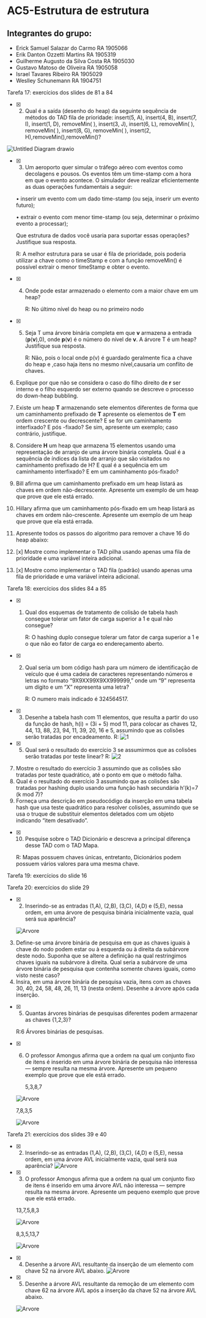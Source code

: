# AC5-Estrutura de estrutura

## Integrantes do grupo:

*  Erick Samuel Salazar do Carmo RA 1905066
*  Erik Danton Ozzetti Martins RA 1905319
*  Guilherme Augusto da Silva Costa RA 1905030
*  Gustavo Matoso de Oliveira RA 1905058
*  Israel Tavares Ribeiro RA 1905029
*  Weslley Schunemann RA 1904751



Tarefa 17: exercícios dos slides de 81 a 84

- [x] 2. Qual é a saída (desenho do heap) da seguinte sequência de métodos do TAD fila de prioridade: insert(5, A), insert(4, B), insert(7, I), insert(1, D), removeMin( ), insert(3, J), insert(6, L), removeMin( ), removeMin( ), insert(8, G), removeMin( ), insert(2, H),removeMin(),removeMin()?

![Untitled Diagram drawio](https://user-images.githubusercontent.com/59938696/142961689-e236a85f-099c-4532-90ed-22a9000c6624.png)
- [x] 3. Um aeroporto quer simular o tráfego aéreo com eventos como decolagens e pousos. Os eventos têm um time-stamp com a hora em que o evento acontece. O simulador deve realizar eficientemente as duas operações fundamentais a seguir:

   • inserir um evento com um dado time-stamp (ou seja, inserir um evento futuro);

   • extrair o evento com menor time-stamp (ou seja, determinar o próximo evento a processar); 

     Que estrutura de dados você usaria para suportar essas operações? Justifique sua resposta.

   R: A melhor estrutura para se usar é fila de prioridade, pois poderia utilizar a chave como o timeStamp e com a função removeMin() é possível extrair o menor timeStamp e obter o evento.

- [x] 4. Onde pode estar armazenado o elemento com a maior chave em um heap?


     R: No último nível do heap ou no primeiro nodo

- [x] 5. Seja T uma árvore binária completa em que **v** armazena a entrada (**p**(**v**),0), onde **p**(**v**) é o número do nível de **v**. A árvore T é um heap? Justifique sua resposta.


     R: Não, pois o local onde p(v) é guardado geralmente fica a chave do heap e ,caso haja itens no mesmo nível,causaria um conflito de chaves.

6. Explique por que não se considera o caso do filho direito de **r** ser interno e o filho esquerdo ser externo quando se descreve o processo do down-heap bubbling.

7. Existe um heap **T** armazenando sete elementos diferentes de forma que um caminhamento prefixado de **T** apresente os elementos de **T** em ordem crescente ou decrescente? E se for um caminhamento interfixado? E pós -fixado? Se sim, apresente um exemplo; caso contrário, justifique.

8. Considere **H** um heap que armazena 15 elementos usando uma representação de arranjo de uma árvore binária completa. Qual é a sequência de índices da lista de arranjo que são visitados no caminhamento prefixado de H? E qual é a sequência em um caminhamento interfixado? E em um caminhamento pós-fixado?

9. Bill afirma que um caminhamento prefixado em um heap listará as chaves em ordem não-decrescente. Apresente um exemplo de um heap que prove que ele está errado.

10. Hillary afirma que um caminhamento pós-fixado em um heap listará as chaves em ordem não-crescente. Apresente um exemplo de um heap que prove que ela está errada.

11. Apresente todos os passos do algoritmo para remover a chave 16 do heap abaixo:

12. [x] Mostre como implementar o TAD pilha usando apenas uma fila de prioridade e uma variável inteira adicional. 

13. [x] Mostre como implementar o TAD fila (padrão) usando apenas uma fila de prioridade e uma variável inteira adicional.

Tarefa 18: exercícios dos slides 84 a 85

- [x] 1. Qual dos esquemas de tratamento de colisão de tabela hash consegue tolerar um fator de carga superior a 1 e qual não consegue?

     R: O hashing duplo consegue tolerar um  fator de  carga superior a 1  e o que não  eo fator de carga  eo endereçamento aberto.
     
- [x] 2. Qual seria um bom código hash para um número de identificação de veículo que é uma cadeia de caracteres representando números e letras no formato “9X9XX99X9XX999999,” onde um “9” representa um dígito e um “X” representa uma letra?

     R: O numero  mais indicado é 324564517.

- [x] 3. Desenhe a tabela hash com 11 elementos, que resulta a partir do uso da função de hash, h(i) = (3i + 5) mod 11, para colocar as chaves 12, 44, 13, 88, 23, 94, 11, 39, 20, 16 e 5, assumindo que as colisões serão tratadas por encadeamento.
    R: 
    ![1](https://user-images.githubusercontent.com/59938696/142788964-3d2b9789-7761-474e-85e5-c49d2d7b9a4c.png)
- [x] 5. Qual será o resultado do exercício 3 se assumirmos que as colisões serão tratadas por teste linear?
    R:
 ![2](https://user-images.githubusercontent.com/59938696/142791543-2c6876bd-2f1a-4621-a2af-cdc1aee3398e.png)
7. Mostre o resultado do exercício 3 assumindo que as colisões são tratadas por teste quadrático, até o ponto em que o método falha.
8. Qual é o resultado do exercício 3 assumindo que as colisões são tratadas por hashing duplo usando uma função hash secundária h’(k)=7 (k mod 7)?
9. Forneça uma descrição em pseudocódigo da inserção em uma tabela hash que usa teste quadrático para resolver colisões, assumindo que se usa o truque de substituir elementos deletados com um objeto indicando “item desativado”.
- [x] 10. Pesquise sobre o TAD Dicionário e descreva a principal diferença desse TAD com o TAD Mapa.
      
     R: Mapas possuem chaves únicas, entretanto, Dicionários podem possuem vários valores para uma mesma chave.

Tarefa 19: exercícios do slide 16

Tarefa 20: exercícios do slide 29

 - [x] 2. Inserindo-se as entradas (1,A), (2,B), (3,C), (4,D) e (5,E), nessa ordem, em uma árvore de pesquisa binária inicialmente vazia, qual será sua aparência?
  
  	![Arvore](20exer2.png)
 
 3. Define-se uma árvore binária de pesquisa em que as chaves iguais à chave do nodo podem estar ou à esquerda ou à direita da subárvore deste nodo. Suponha que se altere a definição na qual restringimos chaves iguais na subárvore à direita. Qual seria a subárvore de uma árvore binária de pesquisa que contenha somente chaves iguais, como visto neste caso?
 4. Insira, em uma árvore binária de pesquisa vazia, itens com as chaves 30, 40, 24, 58, 48, 26, 11, 13 (nesta ordem). Desenhe a árvore após cada inserção.
	
 - [x] 5. Quantas árvores binárias de pesquisas diferentes podem armazenar as chaves {1,2,3}?

     R:6 Árvores binárias de pesquisas.
	
- [x] 6. O professor Amongus afirma que a ordem na qual um conjunto fixo de itens é inserido em uma árvore binária de pesquisa não interessa — sempre resulta na mesma árvore. Apresente um pequeno exemplo que prove que ele está errado.

     5,3,8,7

	![Arvore](tarefa20exer6part1.png)
	
	
     7,8,3,5
     
     ![Arvore](tarefa20exer6part2.png)
	

Tarefa 21: exercícios dos slides 39 e 40

- [x] 2. Inserindo-se as entradas (1,A), (2,B), (3,C), (4,D) e (5,E), nessa ordem, em uma árvore AVL inicialmente vazia, qual será sua aparência?
	![Arvore](21exer2.png)

- [x] 3. O professor Amongus afirma que a ordem na qual um conjunto fixo de itens é inserido em uma árvore AVL não interessa — sempre resulta na mesma árvore. Apresente um pequeno exemplo que prove que ele está errado.
	
	13,7,5,8,3

	![Arvore](vinteumponto3_1.jpg)
	
	8,3,5,13,7
	
	![Arvore](vinteumponto3_2.jpg)

- [x] 4. Desenhe a árvore AVL resultante da inserção de um elemento com chave 52 na árvore AVL abaixo.
	![Arvore](tarefa21exer4.png)
- [x] 5. Desenhe a árvore AVL resultante da remoção de um elemento com chave 62 na árvore AVL após a inserção da chave 52 na árvore AVL abaixo.

	![Arvore](tarefa21exer5.png)
